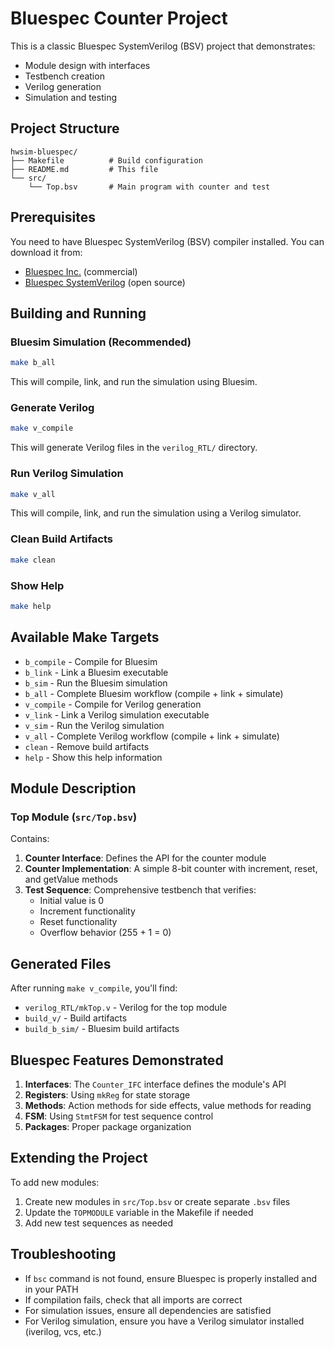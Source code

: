 # Bluespec Counter Project

This is a classic Bluespec SystemVerilog (BSV) project that demonstrates:
- Module design with interfaces
- Testbench creation
- Verilog generation
- Simulation and testing

## Project Structure

```
hwsim-bluespec/
├── Makefile          # Build configuration
├── README.md         # This file
└── src/
    └── Top.bsv       # Main program with counter and test
```

## Prerequisites

You need to have Bluespec SystemVerilog (BSV) compiler installed. You can download it from:
- [Bluespec Inc.](https://www.bluespec.com/) (commercial)
- [Bluespec SystemVerilog](https://github.com/B-Lang-org/bsc) (open source)

## Building and Running

### Bluesim Simulation (Recommended)
```bash
make b_all
```
This will compile, link, and run the simulation using Bluesim.

### Generate Verilog
```bash
make v_compile
```
This will generate Verilog files in the `verilog_RTL/` directory.

### Run Verilog Simulation
```bash
make v_all
```
This will compile, link, and run the simulation using a Verilog simulator.

### Clean Build Artifacts
```bash
make clean
```

### Show Help
```bash
make help
```

## Available Make Targets

- `b_compile` - Compile for Bluesim
- `b_link` - Link a Bluesim executable
- `b_sim` - Run the Bluesim simulation
- `b_all` - Complete Bluesim workflow (compile + link + simulate)
- `v_compile` - Compile for Verilog generation
- `v_link` - Link a Verilog simulation executable
- `v_sim` - Run the Verilog simulation
- `v_all` - Complete Verilog workflow (compile + link + simulate)
- `clean` - Remove build artifacts
- `help` - Show this help information

## Module Description

### Top Module (`src/Top.bsv`)
Contains:
1. **Counter Interface**: Defines the API for the counter module
2. **Counter Implementation**: A simple 8-bit counter with increment, reset, and getValue methods
3. **Test Sequence**: Comprehensive testbench that verifies:
   - Initial value is 0
   - Increment functionality
   - Reset functionality
   - Overflow behavior (255 + 1 = 0)

## Generated Files

After running `make v_compile`, you'll find:
- `verilog_RTL/mkTop.v` - Verilog for the top module
- `build_v/` - Build artifacts
- `build_b_sim/` - Bluesim build artifacts

## Bluespec Features Demonstrated

1. **Interfaces**: The `Counter_IFC` interface defines the module's API
2. **Registers**: Using `mkReg` for state storage
3. **Methods**: Action methods for side effects, value methods for reading
4. **FSM**: Using `StmtFSM` for test sequence control
5. **Packages**: Proper package organization

## Extending the Project

To add new modules:
1. Create new modules in `src/Top.bsv` or create separate `.bsv` files
2. Update the `TOPMODULE` variable in the Makefile if needed
3. Add new test sequences as needed

## Troubleshooting

- If `bsc` command is not found, ensure Bluespec is properly installed and in your PATH
- If compilation fails, check that all imports are correct
- For simulation issues, ensure all dependencies are satisfied
- For Verilog simulation, ensure you have a Verilog simulator installed (iverilog, vcs, etc.) 